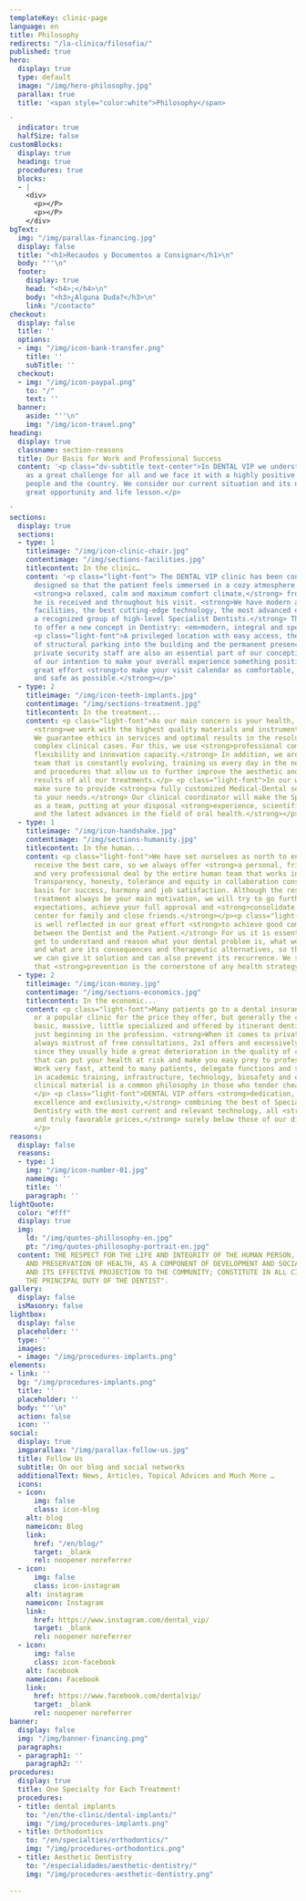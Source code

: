 ```yaml
---
templateKey: clinic-page
language: en
title: Philosophy
redirects: "/la-clinica/filosofia/"
published: true
hero:
  display: true
  type: default
  image: "/img/hero-philosophy.jpg"
  parallax: true
  title: '<span style="color:white">Philosophy</span>

'
  indicator: true
  halfSize: false
customBlocks:
  display: true
  heading: true
  procedures: true
  blocks:
  - |
    <div>
      <p></P>
      <p></P>
    </div>
bgText:
  img: "/img/parallax-financing.jpg"
  display: false
  title: "<h1>Recaudos y Documentos a Consignar</h1>\n"
  body: "''\n"
  footer:
    display: true
    head: "<h4>;</h4>\n"
    body: "<h3>¿Alguna Duda?</h3>\n"
    link: "/contacto"
checkout:
  display: false
  title: ''
  options:
  - img: "/img/icon-bank-transfer.png"
    title: ''
    subTitle: ''
  checkout:
  - img: "/img/icon-paypal.png"
    to: "/"
    text: ''
  banner:
    aside: "''\n"
    img: "/img/icon-travel.png"
heading:
  display: true
  classname: section-reasons
  title: Our Basis for Work and Professional Success
  content: '<p class="dv-subtitle text-center">In DENTAL VIP we understand the future
    as a great challenge for all and we face it with a highly positive attitude towards
    people and the country. We consider our current situation and its nuances as a
    great opportunity and life lesson.</p>

'
sections:
  display: true
  sections:
  - type: 1
    titleimage: "/img/icon-clinic-chair.jpg"
    contentimage: "/img/sections-facilities.jpg"
    titlecontent: In the clinic…
    content: '<p class="light-font"> The DENTAL VIP clinic has been conceived and
      designed so that the patient feels immersed in a cozy atmosphere and enjoys
      <strong>a relaxed, calm and maximum comfort climate,</strong> from the moment
      he is received and throughout his visit. <strong>We have modern and comfortable
      facilities, the best cutting-edge technology, the most advanced equipments and
      a recognized group of high-level Specialist Dentists.</strong> This allows us
      to offer a new concept in Dentistry: <em>modern, integral and specialized.</em></p>
      <p class="light-font">A privileged location with easy access, the availability
      of structural parking into the building and the permanent presence of a large
      private security staff are also an essential part of our conception of service,
      of our intention to make your overall experience something positive and our
      great effort <strong>to make your visit calendar as comfortable, expeditious
      and safe as possible.</strong></p>'
  - type: 2
    titleimage: "/img/icon-teeth-implants.jpg"
    contentimage: "/img/sections-treatment.jpg"
    titlecontent: In the treatment...
    content: <p class="light-font">As our main concern is your health, in DENTAL VIP
      <strong>we work with the highest quality materials and instruments.</strong>
      We guarantee ethics in services and optimal results in the resolution of highly
      complex clinical cases. For this, we use <strong>professional competence, commitment,
      flexibility and innovation capacity.</strong> In addition, we are a multidisciplinary
      team that is constantly evolving, training us every day in the new techniques
      and procedures that allow us to further improve the aesthetic and functional
      results of all our treatments.</p> <p class="light-font">In our work we always
      make sure to provide <strong>a fully customized Medical-Dental service tailored
      to your needs.</strong> Our clinical coordinator will make the Specialists work
      as a team, putting at your disposal <strong>experience, scientific knowledge
      and the latest advances in the field of oral health.</strong></p>
  - type: 1
    titleimage: "/img/icon-handshake.jpg"
    contentimage: "/img/sections-humanity.jpg"
    titlecontent: In the human...
    content: <p class="light-font">We have set ourselves as north to ensure that patients
      receive the best care, so we always offer <strong>a personal, friendly, sincere
      and very professional deal by the entire human team that works in the institution.</strong>
      Transparency, honesty, tolerance and equity in collaboration constitute our
      basis for success, harmony and job satisfaction. Although the results of the
      treatment always be your main motivation, we will try to go further to exceed
      expectations, achieve your full approval and <strong>consolidate us as a reference
      center for family and close friends.</strong></p><p class="light-font">Our Philosophy
      is well reflected in our great effort <strong>to achieve good communication
      between the Dentist and the Patient.</strong> For us it is essential that you
      get to understand and reason what your dental problem is, what were its causes
      and what are its consequences and therapeutic alternatives, so that together
      we can give it solution and can also prevent its recurrence. We should remember
      that <strong>prevention is the cornerstone of any health strategy.</strong></p>
  - type: 2
    titleimage: "/img/icon-money.jpg"
    contentimage: "/img/sections-economics.jpg"
    titlecontent: In the economic...
    content: <p class="light-font">Many patients go to a dental insurance, a franchise
      or a popular clinic for the price they offer, but generally the care is very
      basic, massive, little specialized and offered by itinerant dentists who are
      just beginning in the profession. <strong>When it comes to private attention,
      always mistrust of free consultations, 2x1 offers and excessively low fees,
      since they usually hide a great deterioration in the quality of care</strong>
      that can put your health at risk and make you easy prey to professional malpractice.
      Work very fast, attend to many patients, delegate functions and spare the most
      in academic training, infrastructure, technology, biosafety and expenses of
      clinical material is a common philosophy in those who tender cheap dentistry.
      </p> <p class="light-font">DENTAL VIP offers <strong>dedication, personalization,
      excellence and exclusivity,</strong> combining the best of Specialized Integrated
      Dentistry with the most current and relevant technology, all <strong>at fair
      and truly favorable prices,</strong> surely below those of our direct competition.
      </p>
reasons:
  display: false
  reasons:
  - type: 1
    img: "/img/icon-number-01.jpg"
    nameimg: ''
    title: ''
    paragraph: ''
lightQuote:
  color: "#fff"
  display: true
  img:
    ld: "/img/quotes-phillosophy-en.jpg"
    pt: "/img/quotes-phillosophy-portrait-en.jpg"
  content: THE RESPECT FOR THE LIFE AND INTEGRITY OF THE HUMAN PERSON, THE PROMOTION
    AND PRESERVATION OF HEALTH, AS A COMPONENT OF DEVELOPMENT AND SOCIAL WELFARE,
    AND ITS EFFECTIVE PROJECTION TO THE COMMUNITY; CONSTITUTE IN ALL CIRCUMSTANCES
    THE PRINCIPAL DUTY OF THE DENTIST".
gallery:
  display: false
  isMasonry: false
lightbox:
  display: false
  placeholder: ''
  type: ''
  images:
  - image: "/img/procedures-implants.png"
elements:
- link: ''
  bg: "/img/procedures-implants.png"
  title: ''
  placeholder: ''
  body: "''\n"
  action: false
  icon: ''
social:
  display: true
  imgparallax: "/img/parallax-follow-us.jpg"
  title: Follow Us
  subtitle: On our blog and social networks
  additionalText: News, Articles, Topical Advices and Much More …
  icons:
  - icon:
      img: false
      class: icon-blog
    alt: blog
    nameicon: Blog
    link:
      href: "/en/blog/"
      target: _blank
      rel: noopener noreferrer
  - icon:
      img: false
      class: icon-instagram
    alt: instagram
    nameicon: Instagram
    link:
      href: https://www.instagram.com/dental_vip/
      target: _blank
      rel: noopener noreferrer
  - icon:
      img: false
      class: icon-facebook
    alt: facebook
    nameicon: Facebook
    link:
      href: https://www.facebook.com/dentalvip/
      target: _blank
      rel: noopener noreferrer
banner:
  display: false
  img: "/img/banner-financing.png"
  paragraphs:
  - paragraph1: ''
    paragraph2: ''
procedures:
  display: true
  title: One Specialty for Each Treatment!
  procedures:
  - title: dental implants
    to: "/en/the-clinic/dental-implants/"
    img: "/img/procedures-implants.png"
  - title: Orthodontics
    to: "/en/specialties/orthodontics/"
    img: "/img/procedures-orthodontics.png"
  - title: Aesthetic Dentistry
    to: "/especialidades/aesthetic-dentistry/"
    img: "/img/procedures-aesthetic-dentistry.png"

---
```

